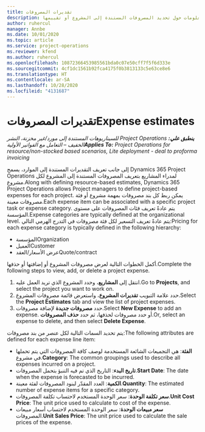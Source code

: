 ```yaml
---
title: تقديرات المصروفات
description: يوفر هذا الموضوع معلومات حول تحديد المصروفات المستندة إلى المشروع أو تقييمها.
author: ruhercul
manager: Annbe
ms.date: 10/01/2020
ms.topic: article
ms.service: project-operations
ms.reviewer: kfend
ms.author: ruhercul
ms.openlocfilehash: 10872366453985561bda0c07e50cff7f5f6d333e
ms.sourcegitcommit: 4cf1dc1561b92fca4175f0b3813133c5e63ce8e6
ms.translationtype: HT
ms.contentlocale: ar-SA
ms.lasthandoff: 10/28/2020
ms.locfileid: "4131687"
---
```

# <a name="expense-estimates"></a><span data-ttu-id="34fe8-103">تقديرات المصروفات</span><span class="sxs-lookup"><span data-stu-id="34fe8-103">Expense estimates</span></span>
<span data-ttu-id="34fe8-104">_**ينطبق علي:** ‏‫Project Operations للسيناريوهات المستندة إلى مورد/غير مخزنة‬، ‏‫النشر الخفيف – التعامل مع الفواتير الأولية‬_</span><span class="sxs-lookup"><span data-stu-id="34fe8-104">_**Applies To:** Project Operations for resource/non-stocked based scenarios, Lite deployment - deal to proforma invoicing_</span></span>

<span data-ttu-id="34fe8-105">إلى جانب تعريف التقديرات المستندة إلى الموارد، يسمح Dynamics 365 Project Operations لمدراء المشاريع بتعريف المصروفات المستندة إلى المشروع لكل مشروع.</span><span class="sxs-lookup"><span data-stu-id="34fe8-105">Along with defining resource-based estimates, Dynamics 365 Project Operations allows Project managers to define project-based expenses for each project.</span></span> <span data-ttu-id="34fe8-106">يمكن ربط كل بند مصروفات بمهمة مشروع أو فئة مصروفات معينة.</span><span class="sxs-lookup"><span data-stu-id="34fe8-106">Each expense item can be associated with a specific project task or expense category.</span></span> <span data-ttu-id="34fe8-107">يتم عادةً تعريف فئات المصروفات على مستوى المؤسسة.</span><span class="sxs-lookup"><span data-stu-id="34fe8-107">Expense categories are typically defined at the organizational level.</span></span> <span data-ttu-id="34fe8-108">يتم عادةً تعريف التسعير لكل فئة مصروفات في التدرج الهرمي التالي:</span><span class="sxs-lookup"><span data-stu-id="34fe8-108">Pricing for each expense category is typically defined in the following hierarchy:</span></span>

- <span data-ttu-id="34fe8-109">المؤسسة</span><span class="sxs-lookup"><span data-stu-id="34fe8-109">Organization</span></span>
- <span data-ttu-id="34fe8-110">العميل</span><span class="sxs-lookup"><span data-stu-id="34fe8-110">Customer</span></span>
- <span data-ttu-id="34fe8-111">عرض الأسعار/العقد</span><span class="sxs-lookup"><span data-stu-id="34fe8-111">Quote/contract</span></span>

<span data-ttu-id="34fe8-112">أكمل الخطوات التالية لعرض مصروفات المشروع أو إضافتها أو حذفها.</span><span class="sxs-lookup"><span data-stu-id="34fe8-112">Complete the following steps to view, add, or delete a project expense.</span></span>

1. <span data-ttu-id="34fe8-113">انتقل إلى **المشاريع**، وحدد المشروع الذي تريد العمل عليه.</span><span class="sxs-lookup"><span data-stu-id="34fe8-113">Go to **Projects**, and select the project you want to work on.</span></span>
2. <span data-ttu-id="34fe8-114">حدد علامة التبويب **تقديرات المشروع**، واستعرض قائمة مصروفات المشروع.</span><span class="sxs-lookup"><span data-stu-id="34fe8-114">Select the **Project Estimates** tab and view the list of project expenses.</span></span>
3. <span data-ttu-id="34fe8-115">حدد **مصروفات جديدة** لإضافة مصروفات.</span><span class="sxs-lookup"><span data-stu-id="34fe8-115">Select **New Expense** to add an expense.</span></span> <span data-ttu-id="34fe8-116">أو حدد مصروفات لحذفها، ثم حدد **حذف المصروفات**.</span><span class="sxs-lookup"><span data-stu-id="34fe8-116">Or, select an expense to delete, and then select **Delete Expense**.</span></span>

<span data-ttu-id="34fe8-117">يتم تحديد السمات التالية لكل عنصر من بند مصروفات:</span><span class="sxs-lookup"><span data-stu-id="34fe8-117">The following attributes are defined for each expense line item:</span></span>

- <span data-ttu-id="34fe8-118">**الفئة**: هي التجميعات الشائعة المستخدمة لوصف كافة المصروفات التي يتم تحملها في مشروع.</span><span class="sxs-lookup"><span data-stu-id="34fe8-118">**Category**: The common groupings used to describe all expenses incurred on a project.</span></span>
- <span data-ttu-id="34fe8-119">**تاريخ البدء**: التاريخ الذي تم فيه التنبؤ بتحمل المصروفات.</span><span class="sxs-lookup"><span data-stu-id="34fe8-119">**Start Date**: The date when the expense is forecasted to be incurred.</span></span>
- <span data-ttu-id="34fe8-120">**الكمية**: العدد المقدّر لبنود المصروفات لفئة معينة.</span><span class="sxs-lookup"><span data-stu-id="34fe8-120">**Quantity**: The estimated number of expense items for a specific category.</span></span>
- <span data-ttu-id="34fe8-121">**سعر تكلفة الوحدة**: سعر الوحدة المستخدم لاحتساب تكلفة المصروفات.</span><span class="sxs-lookup"><span data-stu-id="34fe8-121">**Unit Cost Price**: The unit price used to calculate to cost of the expense.</span></span>
- <span data-ttu-id="34fe8-122">**سعر مبيعات الوحدة**: سعر الوحدة المستخدم لاحتساب أسعار مبيعات المصروفات.</span><span class="sxs-lookup"><span data-stu-id="34fe8-122">**Unit Sales Price**: The unit price used to calculate the sale prices of the expense.</span></span>

